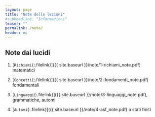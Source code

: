 ```yaml
---
layout: page
title: "Note delle lezioni"
#subheadline: "Informazioni"
teaser: ""
permalink: /note/
header: no
---
```


## Note dai lucidi

1. [`Richiami`{:.filelink}]({{ site.baseurl }}/note/1-richiami_note.pdf) matematici

1. [`Concetti`{:.filelink}]({{ site.baseurl }}/note/2-fondamenti_note.pdf) fondamentali

1. [`Linguaggi`{:.filelink}]({{ site.baseurl }}/note/3-linguaggi_note.pdf), grammatiche, automi

1. [`Automi`{:.filelink}]({{ site.baseurl }}/note/4-asf_note.pdf) a stati finiti